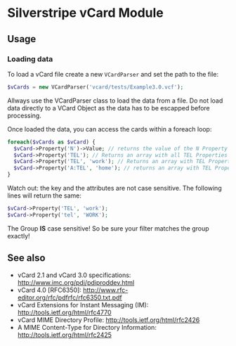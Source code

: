 # Silverstripe vCard Module

## Usage
### Loading data
To load a vCard file create a new `VCardParser` and set the path to the file:
```php
$vCards = new VCardParser('vcard/tests/Example3.0.vcf');
```
Allways use the VCardParser class to load the data from a file. Do not load data directly to a VCard Object as the data has to be escapped before processing.

Once loaded the data, you can access the cards within a foreach loop:
```php
foreach($vCards as $vCard) {
  $vCard->Property('N')->Value; // returns the value of the N Property
  $vCard->Property('TEL'); // Returns an array with all TEL Properties of the current vCard
  $vCard->Property('TEL', 'work'); // Returns an array with TEL Properties containing 'WORK' attribute
  $vCard->Property('A:TEL', 'home'); // returns an array with TEL Properties in the group 'A' and containing the 'WORK' attribute  
}
```

Watch out: the key and the attributes are not case sensitive. The following lines will return the same:
```php
$vCard->Property('TEL', 'work');
$vCard->Property('tel', 'WORK');
```

The Group **IS** case sensitive! So be sure your filter matches the group exactly!


## See also
* vCard 2.1 and vCard 3.0 specifications: http://www.imc.org/pdi/pdiproddev.html
* vCard 4.0 [RFC6350]: http://www.rfc-editor.org/rfc/pdfrfc/rfc6350.txt.pdf
* vCard Extensions for Instant Messaging (IM): http://tools.ietf.org/html/rfc4770
* vCard MIME Directory Profile: http://tools.ietf.org/html/rfc2426
* A MIME Content-Type for Directory Information: http://tools.ietf.org/html/rfc2425
